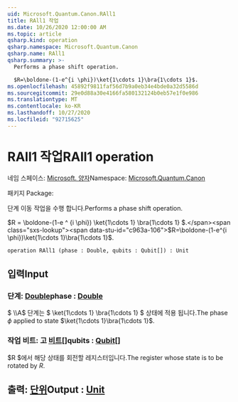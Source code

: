 ```yaml
---
uid: Microsoft.Quantum.Canon.RAll1
title: RAll1 작업
ms.date: 10/26/2020 12:00:00 AM
ms.topic: article
qsharp.kind: operation
qsharp.namespace: Microsoft.Quantum.Canon
qsharp.name: RAll1
qsharp.summary: >-
  Performs a phase shift operation.

  $R=\boldone-(1-e^{i \phi})\ket{1\cdots 1}\bra{1\cdots 1}$.
ms.openlocfilehash: 45892f9811faf56d7b9a0eb34e4bde0a32d5586d
ms.sourcegitcommit: 29e0d88a30e4166fa580132124b0eb57e1f0e986
ms.translationtype: MT
ms.contentlocale: ko-KR
ms.lasthandoff: 10/27/2020
ms.locfileid: "92715625"
---
```

# <a name="rall1-operation"></a><span data-ttu-id="c963a-102">RAll1 작업</span><span class="sxs-lookup"><span data-stu-id="c963a-102">RAll1 operation</span></span>

<span data-ttu-id="c963a-103">네임 스페이스: [Microsoft. 양자](xref:Microsoft.Quantum.Canon)</span><span class="sxs-lookup"><span data-stu-id="c963a-103">Namespace: [Microsoft.Quantum.Canon](xref:Microsoft.Quantum.Canon)</span></span>

<span data-ttu-id="c963a-104">패키지 [](https://nuget.org/packages/)</span><span class="sxs-lookup"><span data-stu-id="c963a-104">Package: [](https://nuget.org/packages/)</span></span>


<span data-ttu-id="c963a-105">단계 이동 작업을 수행 합니다.</span><span class="sxs-lookup"><span data-stu-id="c963a-105">Performs a phase shift operation.</span></span>

<span data-ttu-id="c963a-106">$R = \boldone-(1-e ^ {i \phi}) \ket{1\cdots 1} \bra{1\cdots 1} $.</span><span class="sxs-lookup"><span data-stu-id="c963a-106">$R=\boldone-(1-e^{i \phi})\ket{1\cdots 1}\bra{1\cdots 1}$.</span></span>

```qsharp
operation RAll1 (phase : Double, qubits : Qubit[]) : Unit
```


## <a name="input"></a><span data-ttu-id="c963a-107">입력</span><span class="sxs-lookup"><span data-stu-id="c963a-107">Input</span></span>

### <a name="phase--double"></a><span data-ttu-id="c963a-108">단계: [Double](xref:microsoft.quantum.lang-ref.double)</span><span class="sxs-lookup"><span data-stu-id="c963a-108">phase : [Double](xref:microsoft.quantum.lang-ref.double)</span></span>

<span data-ttu-id="c963a-109">$ \\\A$ 단계는 $ \ket{1\cdots 1} \bra{1\cdots 1} $ 상태에 적용 됩니다.</span><span class="sxs-lookup"><span data-stu-id="c963a-109">The phase $\phi$ applied to state $\ket{1\cdots 1}\bra{1\cdots 1}$.</span></span>


### <a name="qubits--qubit"></a><span data-ttu-id="c963a-110">작업 비트: 고 [비트](xref:microsoft.quantum.lang-ref.qubit)[]</span><span class="sxs-lookup"><span data-stu-id="c963a-110">qubits : [Qubit](xref:microsoft.quantum.lang-ref.qubit)[]</span></span>

<span data-ttu-id="c963a-111">$R $에서 해당 상태를 회전할 레지스터입니다.</span><span class="sxs-lookup"><span data-stu-id="c963a-111">The register whose state is to be rotated by $R$.</span></span>



## <a name="output--unit"></a><span data-ttu-id="c963a-112">출력: [단위](xref:microsoft.quantum.lang-ref.unit)</span><span class="sxs-lookup"><span data-stu-id="c963a-112">Output : [Unit](xref:microsoft.quantum.lang-ref.unit)</span></span>

